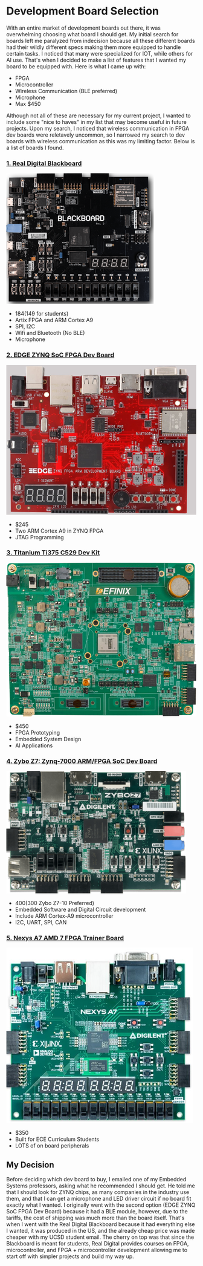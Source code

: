 # Development Board Selection

With an entire market of development boards out there, it was overwhelming choosing what board I should get. My initial search for boards left me paralyzed from indecision because all these different boards
had their wildly different specs making them more equipped to handle certain tasks. I noticed that many were specialized for IOT, while others for AI use. That's when I decided to make a list of features
that I wanted my board to be equipped with. Here is what I came up with:

- FPGA
- Microcontroller
- Wireless Communication (BLE preferred)
- Microphone
- Max $450

Although not all of these are necessary for my current project, I wanted to include some "nice to haves" in my list that may become useful in future projects. Upon my search, I noticed that wireless
communication in FPGA dev boards were reletavely uncommon, so I narrowed my search to dev boards with wireless communication as this was my limiting factor. Below is a list of boards I found.

### [1. Real Digital Blackboard](https://www.realdigital.org/hardware/blackboard)
![Real Digital Blackboard](../images/RealDigitalBlackboard.png)

- $184 ($149 for students)
- Artix FPGA and ARM Cortex A9
- SPI, I2C
- Wifi and Bluetooth (No BLE)
- Microphone

### [2. EDGE ZYNQ SoC FPGA Dev Board](https://allaboutfpga.com/product/edge-zynq-soc-fpga-development-board/)
![Edge ZYNQ](../images/EdgeSYNQSoC.png)

- $245
- Two ARM Cortex A9 in ZYNQ FPGA
- JTAG Programming

### [3. Titanium Ti375 C529 Dev Kit](https://www.efinixinc.com/products-devkits-titaniumti375c529.html)
![Titanium Dev Kit](../images/TitaniumDevBoard.png)

- $450
- FPGA Prototyping
- Embedded System Design
- AI Applications

### [4. Zybo Z7: Zynq-7000 ARM/FPGA SoC Dev Board](https://digilent.com/shop/zybo-z7-zynq-7000-arm-fpga-soc-development-board/)
![ZYBO Z7](../images/ZyboZ7.png)

- $400 ($300 Zybo Z7-10 Preferred)
- Embedded Software and Digital Circuit development
- Include ARM Cortex-A9 microcontroller
- I2C, UART, SPI, CAN

### [5. Nexys A7 AMD 7 FPGA Trainer Board](https://digilent.com/shop/nexys-a7-amd-artix-7-fpga-trainer-board-recommended-for-ece-curriculum/)
![Nexys A7](../images/NexysA7.png)

- $350
- Built for ECE Curriculum Students
- LOTS of on board peripherals

## My Decision

Before deciding which dev board to buy, I emailed one of my Embedded Systems professors, asking what he recommended I should get. He told me that I should look for ZYNQ chips, as many companies in 
the industry use them, and that I can get a microphone and LED driver circuit if no board fit exactly what I wanted. I originally went with the second option (EDGE ZYNQ SoC FPGA Dev Board)
because it had a BLE module, however, due to the tariffs, the cost of shipping was much more than the board itself. That's when I went with the Real Digital Blackboard because it had everything else I wanted,
it was produced in the US, and the already cheap price was made cheaper with my UCSD student email. The cherry on top was that since the Blackboard is meant for students, Real Digital provides courses
on FPGA, microcontroller, and FPGA + microcontroller development allowing me to start off with simpler projects and build my way up.

